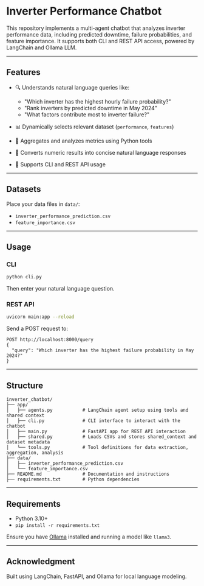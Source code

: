# Inverter Performance Chatbot

This repository implements a multi-agent chatbot that analyzes inverter performance data, including predicted downtime, failure probabilities, and feature importance. It supports both CLI and REST API access, powered by LangChain and Ollama LLM.

---

## Features

- 🔍 Understands natural language queries like:
  - "Which inverter has the highest hourly failure probability?"
  - "Rank inverters by predicted downtime in May 2024"
  - "What factors contribute most to inverter failure?"

- 📊 Dynamically selects relevant dataset (`performance`, `features`)
- 🧠 Aggregates and analyzes metrics using Python tools
- 🧾 Converts numeric results into concise natural language responses
- 💬 Supports CLI and REST API usage

---

## Datasets

Place your data files in `data/`:

- `inverter_performance_prediction.csv`
- `feature_importance.csv`

---

## Usage

### CLI

```bash
python cli.py
```

Then enter your natural language question.

### REST API

```bash
uvicorn main:app --reload
```

Send a POST request to:

```http
POST http://localhost:8000/query
{
  "query": "Which inverter has the highest failure probability in May 2024?"
}
```

---

## Structure

```
inverter_chatbot/
├── app/
│   ├── agents.py           # LangChain agent setup using tools and shared context
│   ├── cli.py              # CLI interface to interact with the chatbot
│   ├── main.py             # FastAPI app for REST API interaction
│   ├── shared.py           # Loads CSVs and stores shared_context and dataset metadata
│   └── tools.py            # Tool definitions for data extraction, aggregation, analysis
├── data/
│   ├── inverter_performance_prediction.csv
│   └── feature_importance.csv
├── README.md               # Documentation and instructions
├── requirements.txt        # Python dependencies

```

---

## Requirements

- Python 3.10+
- `pip install -r requirements.txt`

Ensure you have [Ollama](https://ollama.com/) installed and running a model like `llama3`.

---

## Acknowledgment

Built using LangChain, FastAPI, and Ollama for local language modeling.